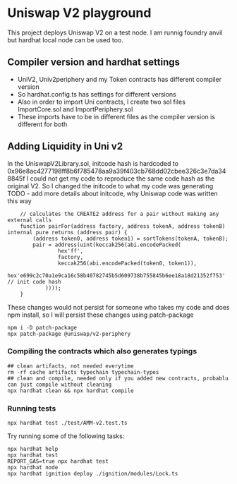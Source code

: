 # Uniswap V2 playground

This project deploys Uniswap V2 on a test node. I am runnig foundry anvil but hardhat local node can be used too.


## Compiler version and hardhat settings 
- UniV2, Univ2periphery and my Token contracts has different compiler version
- So hardhat.config.ts has settings for different versions
- Also in order to import Uni contracts, I create two sol files ImportCore.sol and ImportPeriphery.sol
- These imports have to be in different files as the compiler version is different for both



## Adding Liquidity in Uni v2
In the UniswapV2Library.sol, initcode hash is hardcoded to 0x96e8ac4277198ff8b6f785478aa9a39f403cb768dd02cbee326c3e7da348845f
I could not get my code to reproduce the same code hash as the original V2.
So I changed the initcode to what my code was generating
TODO - add more details about initcode, why Uniswap code was written this way
```shell
    // calculates the CREATE2 address for a pair without making any external calls
    function pairFor(address factory, address tokenA, address tokenB) internal pure returns (address pair) {
        (address token0, address token1) = sortTokens(tokenA, tokenB);
        pair = address(uint(keccak256(abi.encodePacked(
                hex'ff',
                factory,
                keccak256(abi.encodePacked(token0, token1)),
                hex'e699c2c70a1e9ca16c58b40782745b5d609738b755845b6ee18a18d21352f753' // init code hash
            ))));
    }
```
These changes would not persist for someone who takes my code and does npm install, so I will persist these changes using patch-package
```shell
npm i -D patch-package
npx patch-package @uniswap/v2-periphery
```

### Compiling the contracts which also generates typings
```shell
## clean artifacts, not needed everytime
rm -rf cache artifacts typechain typechain-types
## clean and compile, needed only if you added new contracts, probablu can just compile without cleaning
npx hardhat clean && npx hardhat compile    
```

### Running tests
```shell
npx hardhat test ./test/AMM-v2.test.ts   
```


Try running some of the following tasks:

```shell
npx hardhat help
npx hardhat test
REPORT_GAS=true npx hardhat test
npx hardhat node
npx hardhat ignition deploy ./ignition/modules/Lock.ts
```
